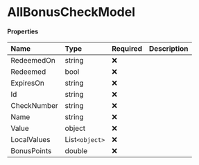 # AllBonusCheckModel

**Properties**

| Name        | Type           | Required | Description |
| :---------- | :------------- | :------- | :---------- |
| RedeemedOn  | string         | ❌       |             |
| Redeemed    | bool           | ❌       |             |
| ExpiresOn   | string         | ❌       |             |
| Id          | string         | ❌       |             |
| CheckNumber | string         | ❌       |             |
| Name        | string         | ❌       |             |
| Value       | object         | ❌       |             |
| LocalValues | List`<object>` | ❌       |             |
| BonusPoints | double         | ❌       |             |

<!-- This file was generated by liblab | https://liblab.com/ -->
